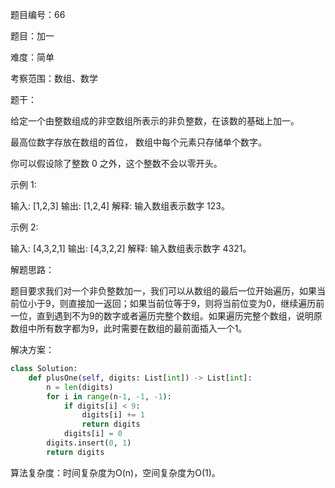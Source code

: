 题目编号：66

题目：加一

难度：简单

考察范围：数组、数学

题干：

给定一个由整数组成的非空数组所表示的非负整数，在该数的基础上加一。

最高位数字存放在数组的首位， 数组中每个元素只存储单个数字。

你可以假设除了整数 0 之外，这个整数不会以零开头。

示例 1:

输入: [1,2,3]
输出: [1,2,4]
解释: 输入数组表示数字 123。

示例 2:

输入: [4,3,2,1]
输出: [4,3,2,2]
解释: 输入数组表示数字 4321。

解题思路：

题目要求我们对一个非负整数加一，我们可以从数组的最后一位开始遍历，如果当前位小于9，则直接加一返回；如果当前位等于9，则将当前位变为0，继续遍历前一位，直到遇到不为9的数字或者遍历完整个数组。如果遍历完整个数组，说明原数组中所有数字都为9，此时需要在数组的最前面插入一个1。

解决方案：

```python
class Solution:
    def plusOne(self, digits: List[int]) -> List[int]:
        n = len(digits)
        for i in range(n-1, -1, -1):
            if digits[i] < 9:
                digits[i] += 1
                return digits
            digits[i] = 0
        digits.insert(0, 1)
        return digits
```

算法复杂度：时间复杂度为O(n)，空间复杂度为O(1)。